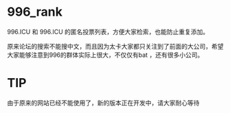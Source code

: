 # 996_rank

996.ICU 和 996.ICU 的匿名投票列表，方便大家检索，也能防止重复添加。

原来论坛的搜索不能搜中文，而且因为太卡大家都只关注到了前面的大公司，希望大家能够注意到996的群体实际上很大，不仅仅有bat ，还有很多小公司。

# TIP
由于原来的网站已经不能使用了，新的版本正在开发中，请大家耐心等待
